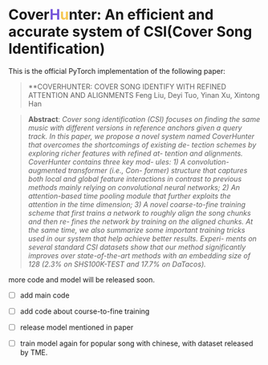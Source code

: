# Cover<font color=#7555DA>H</font><font color=#F6C852>u</font>nter: An efficient and accurate system of CSI(Cover Song Identification)

This is the official PyTorch implementation of the following paper:

> **COVERHUNTER: COVER SONG IDENTIFY WITH REFINED ATTENTION AND ALIGNMENTS
> Feng Liu, Deyi Tuo, Yinan Xu, Xintong Han

> **Abstract**: *Cover song identification (CSI) focuses on finding the same music with different versions in reference anchors given a query track. In this paper, we propose a novel system named CoverHunter that overcomes the shortcomings of existing de- tection schemes by exploring richer features with refined at- tention and alignments. CoverHunter contains three key mod- ules: 1) A convolution-augmented transformer (i.e., Con- former) structure that captures both local and global feature interactions in contrast to previous methods mainly relying on convolutional neural networks; 2) An attention-based time pooling module that further exploits the attention in the time dimension; 3) A novel coarse-to-fine training scheme that first trains a network to roughly align the song chunks and then re- fines the network by training on the aligned chunks. At the same time, we also summarize some important training tricks used in our system that help achieve better results. Experi- ments on several standard CSI datasets show that our method significantly improves over state-of-the-art methods with an embedding size of 128 (2.3% on SHS100K-TEST and 17.7% on DaTacos).*

more code and model will be released soon.

- [ ] add main code
- [ ] add code about course-to-fine training
- [ ] release model mentioned in paper
- [ ] train model again for popular song with chinese, with dataset released by TME.




